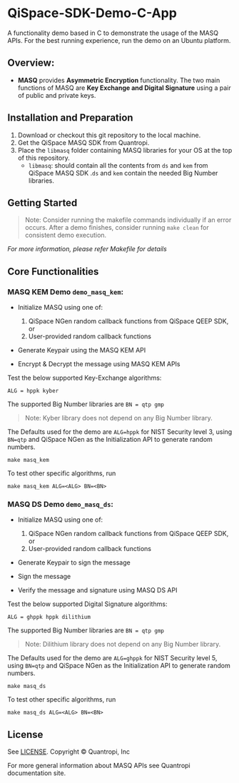 # QiSpace-SDK-Demo-C-App

A functionality demo based in C to demonstrate the usage of the MASQ APIs. For the best running experience, run the demo on an Ubuntu platform.

## **Overview:**
- **MASQ** provides **Asymmetric Encryption** functionality. The two main functions of MASQ are **Key Exchange and Digital Signature** using a pair of public and private keys.

## **Installation and Preparation**
1. Download or checkout this git repository to the local machine.
2. Get the QiSpace MASQ SDK from Quantropi.
3. Place the `libmasq` folder containing MASQ libraries for your OS at the top of this repository. 
    - `libmasq`: should contain all the contents from `ds` and `kem` from QiSpace MASQ SDK .`ds` and `kem` contain the needed Big Number libraries.

## **Getting Started**

> Note: Consider running the makefile commands individually if an error occurs. After a demo finishes, consider running `make clean` for consistent demo execution.

*For more information, please refer Makefile  for details*

## **Core Functionalities**

### MASQ KEM Demo `demo_masq_kem`:
- Initialize MASQ using one of:

  1) QiSpace NGen random callback functions from QiSpace QEEP SDK, or
  2) User-provided random callback functions

- Generate Keypair using the MASQ KEM API
- Encrypt & Decrypt the message using MASQ KEM APIs

Test the below supported Key-Exchange algorithms:

`ALG = hppk kyber`

The supported Big Number libraries are `BN = qtp gmp`

> Note: Kyber library does not depend on any Big Number library. 

The Defaults used for the demo are `ALG=hppk` for NIST Security level 3, using `BN=qtp` and QiSpace NGen as the Initialization API to generate random numbers.

```
make masq_kem
```

To test other specific algorithms, run
```
make masq_kem ALG=<ALG> BN=<BN>
```

### MASQ DS Demo `demo_masq_ds`:
- Initialize MASQ using one of:

  1) QiSpace NGen random callback functions from QiSpace QEEP SDK, or 
  2) User-provided random callback functions

- Generate Keypair to sign the message
- Sign the message
- Verify the message and signature using MASQ DS API

Test the below supported Digital Signature algorithms:

`ALG = ghppk hppk dilithium`

The supported Big Number libraries are `BN = qtp gmp`

> Note: Dilithium library does not depend on any Big Number library.

The Defaults used for the demo are `ALG=ghppk` for NIST Security level 5, using `BN=qtp` and QiSpace NGen as the Initialization API to generate random numbers.

```
make masq_ds
```

To test other specific algorithms, run
```
make masq_ds ALG=<ALG> BN=<BN>
```
 
## **License** 
See [LICENSE](LICENSE). Copyright © Quantropi, Inc 
 
For more general information about MASQ APIs see Quantropi documentation site.
